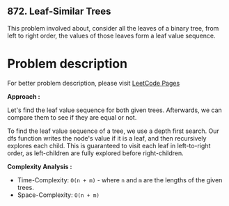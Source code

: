 ## 872. Leaf-Similar Trees

This problem involved about, consider all the leaves of a binary tree, from left to right order, the values of those leaves form a leaf value sequence.

# Problem description

For better problem description, please visit [LeetCode Pages](https://leetcode.com/problems/leaf-similar-trees/description/)

**Approach :**<br/>

Let's find the leaf value sequence for both given trees. Afterwards, we can compare them to see if they are equal or not. <br/>

To find the leaf value sequence of a tree, we use a depth first search. Our dfs function writes the node's value if it is a leaf, and then recursively explores each child. This is guaranteed to visit each leaf in left-to-right order, as left-children are fully explored before right-children.<br/>

**Complexity Analysis :**<br/>

-   Time-Complexity: `O(n + m)` - where `n` and `m` are the lengths of the given trees.
-   Space-Complexity: `O(n + m)`
